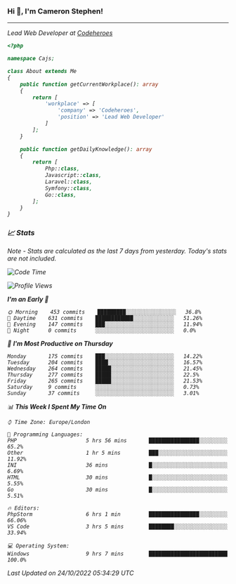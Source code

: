 ### Hi 👋, I'm Cameron Stephen!
<hr>
<p><em>Lead Web Developer at <a href="https://codeheroes.co.uk">Codeheroes</a></p>


```php
<?php

namespace Cajs;

class About extends Me
{
    public function getCurrentWorkplace(): array
    {
        return [
            'workplace' => [
                'company' => 'Codeheroes',
                'position' => 'Lead Web Developer'
            ]
        ];
    }

    public function getDailyKnowledge(): array
    {
        return [
            Php::class,
            Javascript::class,
            Laravel::class,
            Symfony::class,
            Go::class,
        ];
    }
}
```

### 📈 Stats
<p><em>Note - Stats are calculated as the last 7 days from yesterday. Today's stats are not included.</em></p>


<!--START_SECTION:waka-->
![Code Time](http://img.shields.io/badge/Code%20Time-3%2C174%20hrs%2043%20mins-blue)

![Profile Views](http://img.shields.io/badge/Profile%20Views-0-blue)

**I'm an Early 🐤** 

```text
🌞 Morning    453 commits    █████████░░░░░░░░░░░░░░░░   36.8% 
🌆 Daytime    631 commits    ████████████░░░░░░░░░░░░░   51.26% 
🌃 Evening    147 commits    ███░░░░░░░░░░░░░░░░░░░░░░   11.94% 
🌙 Night      0 commits      ░░░░░░░░░░░░░░░░░░░░░░░░░   0.0%

```
📅 **I'm Most Productive on Thursday** 

```text
Monday       175 commits    ███░░░░░░░░░░░░░░░░░░░░░░   14.22% 
Tuesday      204 commits    ████░░░░░░░░░░░░░░░░░░░░░   16.57% 
Wednesday    264 commits    █████░░░░░░░░░░░░░░░░░░░░   21.45% 
Thursday     277 commits    █████░░░░░░░░░░░░░░░░░░░░   22.5% 
Friday       265 commits    █████░░░░░░░░░░░░░░░░░░░░   21.53% 
Saturday     9 commits      ░░░░░░░░░░░░░░░░░░░░░░░░░   0.73% 
Sunday       37 commits     ░░░░░░░░░░░░░░░░░░░░░░░░░   3.01%

```


📊 **This Week I Spent My Time On** 

```text
⌚︎ Time Zone: Europe/London

💬 Programming Languages: 
PHP                      5 hrs 56 mins       ████████████████░░░░░░░░░   65.2% 
Other                    1 hr 5 mins         ███░░░░░░░░░░░░░░░░░░░░░░   11.92% 
INI                      36 mins             █░░░░░░░░░░░░░░░░░░░░░░░░   6.69% 
HTML                     30 mins             █░░░░░░░░░░░░░░░░░░░░░░░░   5.55% 
Go                       30 mins             █░░░░░░░░░░░░░░░░░░░░░░░░   5.51%

🔥 Editors: 
PhpStorm                 6 hrs 1 min         ████████████████░░░░░░░░░   66.06% 
VS Code                  3 hrs 5 mins        ████████░░░░░░░░░░░░░░░░░   33.94%

💻 Operating System: 
Windows                  9 hrs 7 mins        █████████████████████████   100.0%

```


 Last Updated on 24/10/2022 05:34:29 UTC
<!--END_SECTION:waka-->
